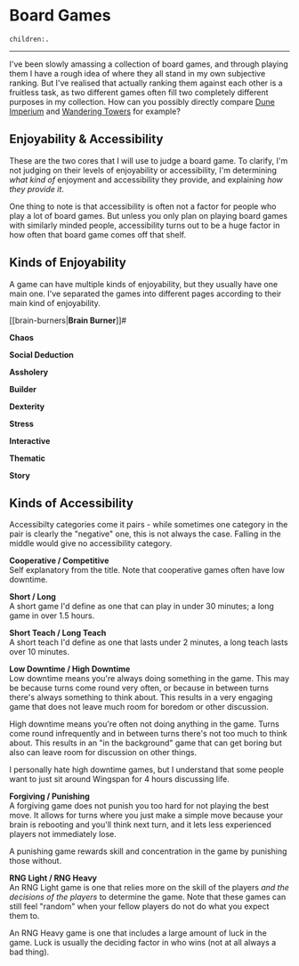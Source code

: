 # Board Games
```query
children:.
```
---

I've been slowly amassing a collection of board games, and through playing them I have a rough idea of where they all stand in my own subjective ranking. But I've realised that actually ranking them against each other is a fruitless task, as two different games often fill two completely different purposes in my collection. How can you possibly directly compare [Dune Imperium](https://boardgamegeek.com/boardgame/316554/dune-imperium) and [Wandering Towers](https://boardgamegeek.com/boardgame/355483/wandering-towers) for example?

## Enjoyability & Accessibility
These are the two cores that I will use to judge a board game. To clarify, I'm not judging on their levels of enjoyability or accessibility, I'm determining *what kind of* enjoyment and accessibility they provide, and explaining *how they provide it*.

One thing to note is that accessibility is often not a factor for people who play a lot of board games. But unless you only plan on playing board games with similarly minded people, accessibility turns out to be a huge factor in how often that board game comes off that shelf.

## Kinds of Enjoyability
A game can have multiple kinds of enjoyability, but they usually have one main one. I've separated the games into different pages according to their main kind of enjoyability.

[[brain-burners|**Brain Burner**]]#<br>

**Chaos**<br>

**Social Deduction**<br>

**Assholery**<br>

**Builder**<br>

**Dexterity**<br>

**Stress**<br>

**Interactive**<br>

**Thematic**<br>

**Story**<br>

## Kinds of Accessibility
Accessibilty categories come it pairs - while sometimes one category in the pair is clearly the "negative" one, this is not always the case. Falling in the middle would give no accessibility category.

**Cooperative / Competitive**<br>
Self explanatory from the title. Note that cooperative games often have low downtime.

**Short / Long**<br>
A short game I'd define as one that can play in under 30 minutes; a long game in over 1.5 hours.

**Short Teach / Long Teach**<br>
A short teach I'd define as one that lasts under 2 minutes, a long teach lasts over 10 minutes.

**Low Downtime / High Downtime**<br>
Low downtime means you're always doing something in the game. This may be because turns come round very often, or because in between turns there's always something to think about. This results in a very engaging game that does not leave much room for boredom or other discussion.

High downtime means you're often not doing anything in the game. Turns come round infrequently and in between turns there's not too much to think about. This results in an "in the background" game that can get boring but also can leave room for discussion on other things.

I personally hate high downtime games, but I understand that some people want to just sit around Wingspan for 4 hours discussing life.

**Forgiving / Punishing**<br>
A forgiving game does not punish you too hard for not playing the best move. It allows for turns where you just make a simple move because your brain is rebooting and you'll think next turn, and it lets less experienced players not immediately lose.

A punishing game rewards skill and concentration in the game by punishing those without.

**RNG Light / RNG Heavy**<br>
An RNG Light game is one that relies more on the skill of the players *and the decisions of the players* to determine the game. Note that these games can still feel "random" when your fellow players do not do what you expect them to.

An RNG Heavy game is one that includes a large amount of luck in the game. Luck is usually the deciding factor in who wins (not at all always a bad thing).
